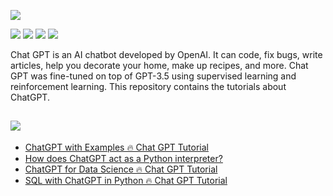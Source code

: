 

![](https://img.freepik.com/free-photo/shot-young-coworkers-sharing-concepts-together_329181-20154.jpg?w=1060&t=st=1671656630~exp=1671657230~hmac=5bd7f3f18aacd1db93a8341143e3eb04b329f07396533bb50652afcffbe458ce)

[![](https://img.shields.io/badge/OpenAI-navy?style=plastic&logo=openai&logoColor=white)]()
[![](https://img.shields.io/badge/ChatGPT-purple?style=plastic&logo=chatgpt&logoColor=white)]()
[![](https://img.shields.io/badge/Python-blue?&style=plastic&logo=python&logoColor=white)]()
[![](https://img.shields.io/badge/SQL-green?&style=plastic&logo=sqlite&logoColor=white)]()



Chat GPT is an AI chatbot developed by OpenAI. It can code, fix bugs, write articles, help you decorate your home, make up recipes, and more. Chat GPT was fine-tuned on top of GPT-3.5 using supervised learning and reinforcement learning. This repository contains the tutorials about ChatGPT.

## [![](https://img.shields.io/badge/YouTube-FF0000?style=plastic&logo=youtube&logoColor=white)](https://www.youtube.com/playlist?list=PLbQRubTta6ffYpLSVD7cCjj2juFrWSkhc)

- [ChatGPT with Examples 🔥 Chat GPT Tutorial](https://www.youtube.com/watch?v=KVFwByOIPY8)
- [How does ChatGPT act as a Python interpreter?](https://www.youtube.com/watch?v=Y_rIpeVwS5Y&t=8s)
- [ChatGPT for Data Science 🔥 Chat GPT Tutorial](https://www.youtube.com/watch?v=s7h8ntRQUvI)
- [SQL with ChatGPT in Python 🔥 Chat GPT Tutorial](https://www.youtube.com/watch?v=QbPqz8-IqOs)

